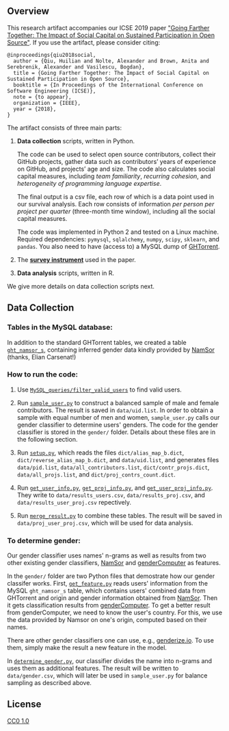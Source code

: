 ## Overview

This research artifact accompanies our ICSE 2019 paper 
["Going Farther Together: The Impact of Social Capital on 
Sustained Participation in Open Source"](https://cmustrudel.github.io/papers/icse19social.pdf).
If you use the artifact, please consider citing:

```
@inproceedings{qiu2018social,
  author = {Qiu, Huilian and Nolte, Alexander and Brown, Anita and Serebrenik, Alexander and Vasilescu, Bogdan},
  title = {Going Farther Together: The Impact of Social Capital on Sustained Participation in Open Source},
  booktitle = {In Proceedings of the International Conference on Software Engineering (ICSE)},
  note = {to appear},
  organization = {IEEE},
  year = {2018},
}
```

The artifact consists of three main parts:

1. **Data collection** scripts, written in Python.

	The code can be used to select open source contributors, collect their GitHub projects, gather data such as contributors’ years of experience on GitHub, and projects’ age and size. The code also calculates social capital measures, including *team familiarity*, *recurring cohesion*, and *heterogeneity of programming language expertise*. 

	The final output is a csv file, each row of which is a data point used in our survival analysis. Each row consists of information *per person per project per quarter* (three-month time window), including all the social capital measures.

	The code was implemented in Python 2 and tested on a Linux machine. Required dependencies: `pymysql`, `sqlalchemy`, `numpy`, `scipy`, `sklearn`, and `pandas`. You also need to have (access to) a MySQL dump of [GHTorrent](http://ghtorrent.org).


2. The [**survey instrument**](https://github.com/CMUSTRUDEL/oss-social-capital-icse2019/blob/master/survey_instrument.pdf) used in the paper.

3. **Data analysis** scripts, written in R.

We give more details on data collection scripts next.

## Data Collection

### Tables in the MySQL database:

In addition to the standard GHTorrent tables, we created a table 
[`ght_namsor_s`](https://github.com/CMUSTRUDEL/oss-social-capital-icse2019/blob/master/MySQL_queries/ght_namsor_s), containing inferred gender data kindly provided by [NamSor](https://www.namsor.com) (thanks, Elian Carsenat!) 


### How to run the code: 

1. Use [`MySQL_queries/filter_valid_users`](https://github.com/CMUSTRUDEL/oss-social-capital-icse2019/blob/master/MySQL_queries/filter_valid_users) to find valid users. 

2. Run [`sample_user.py`](https://github.com/CMUSTRUDEL/oss-social-capital-icse2019/blob/master/sample_user.py) to construct a balanced sample of male and female contributors. The result is saved in `data/uid.list`.
In order to obtain a sample with equal number of men and women,
`sample_user.py` calls our gender classifier to determine users'
genders.
The code for the gender classifier is stored in the `gender/` folder. 
Details about these files are in the following section.

3. Run [`setup.py`](https://github.com/CMUSTRUDEL/oss-social-capital-icse2019/blob/master/setup.py), which reads the files `dict/alias_map_b.dict`,
`dict/reverse_alias_map_b.dict`, and `data/uid.list`, and generates files
`data/pid.list`, `data/all_contributors.list`, `dict/contr_projs.dict`,
`data/all_projs.list`, and `dict/proj_contrs_count.dict`.

4. Run [`get_user_info.py`](https://github.com/CMUSTRUDEL/oss-social-capital-icse2019/blob/master/get_user_info.py), [`get_proj_info.py`](https://github.com/CMUSTRUDEL/oss-social-capital-icse2019/blob/master/get_proj_info.py), and [`get_user_proj_info.py`](https://github.com/CMUSTRUDEL/oss-social-capital-icse2019/blob/master/get_user_proj_info.py). They write to `data/results_users.csv`, `data/results_proj.csv`, and `data/results_user_proj.csv` repectively.

5. Run [`merge_result.py`](https://github.com/CMUSTRUDEL/oss-social-capital-icse2019/blob/master/merge_result.py) to combine these tables. The result will be saved in `data/proj_user_proj.csv`, which will be used for data analysis.

### To determine gender:

Our gender classifier uses names' n-grams as well as results from 
two other existing gender classifiers, [NamSor](https://www.namsor.com) 
and [genderComputer](https://github.com/tue-mdse/genderComputer) 
as features.

In the `gender/` folder are two Python files that demostrate how 
our gender classifer works.
First, [`get_feature.py`](https://github.com/CMUSTRUDEL/oss-social-capital-icse2019/blob/master/gender/get_feature.py) reads users' 
information from the MySQL `ght_namsor_s` table, which contains 
users' combined data from GHTorrent and origin and gender 
information obtained from [NamSor](https://www.namsor.com). 
Then it gets classification results from [genderComputer](https://github.com/tue-mdse/genderComputer).
To get a better result from genderComputer, we need to know the 
user's country. 
For this, we use the data provided by Namsor on one's origin, 
computed based on their names. 

There are other gender classifiers one can use, e.g., [genderize.io](https://genderize.io). 
To use them, simply make the result a new feature in the model. 

In [`determine_gender.py`](https://github.com/CMUSTRUDEL/oss-social-capital-icse2019/blob/master/gender/determine_gender.py), our 
classifier divides the name into n-grams and uses them as 
additional features.
The result will be written to `data/gender.csv`, which will later 
be used in `sample_user.py` for balance sampling as described above.

## License

[CC0 1.0](https://creativecommons.org/publicdomain/zero/1.0/)
